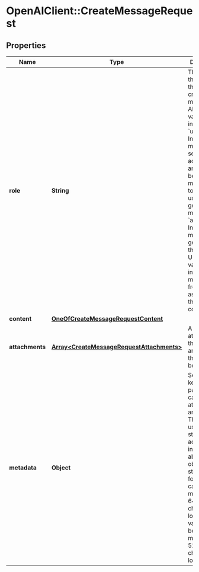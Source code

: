 # OpenAIClient::CreateMessageRequest

## Properties
Name | Type | Description | Notes
------------ | ------------- | ------------- | -------------
**role** | **String** | The role of the entity that is creating the message. Allowed values include: - &#x60;user&#x60;: Indicates the message is sent by an actual user and should be used in most cases to represent user-generated messages. - &#x60;assistant&#x60;: Indicates the message is generated by the assistant. Use this value to insert messages from the assistant into the conversation.  | 
**content** | [**OneOfCreateMessageRequestContent**](OneOfCreateMessageRequestContent.md) |  | 
**attachments** | [**Array&lt;CreateMessageRequestAttachments&gt;**](CreateMessageRequestAttachments.md) | A list of files attached to the message, and the tools they should be added to. | [optional] 
**metadata** | **Object** | Set of 16 key-value pairs that can be attached to an object. This can be useful for storing additional information about the object in a structured format. Keys can be a maximum of 64 characters long and values can be a maximum of 512 characters long.  | [optional] 

